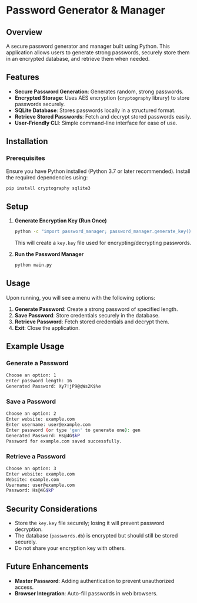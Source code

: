 # Password Generator & Manager

## Overview
A secure password generator and manager built using Python. This application allows users to generate strong passwords, securely store them in an encrypted database, and retrieve them when needed.

## Features
- **Secure Password Generation**: Generates random, strong passwords.
- **Encrypted Storage**: Uses AES encryption (`cryptography` library) to store passwords securely.
- **SQLite Database**: Stores passwords locally in a structured format.
- **Retrieve Stored Passwords**: Fetch and decrypt stored passwords easily.
- **User-Friendly CLI**: Simple command-line interface for ease of use.

## Installation
### Prerequisites
Ensure you have Python installed (Python 3.7 or later recommended). Install the required dependencies using:
```sh
pip install cryptography sqlite3
```

## Setup
1. **Generate Encryption Key (Run Once)**
   ```sh
   python -c "import password_manager; password_manager.generate_key()"
   ```
   This will create a `key.key` file used for encrypting/decrypting passwords.

2. **Run the Password Manager**
   ```sh
   python main.py
   ```

## Usage
Upon running, you will see a menu with the following options:

1. **Generate Password**: Create a strong password of specified length.
2. **Save Password**: Store credentials securely in the database.
3. **Retrieve Password**: Fetch stored credentials and decrypt them.
4. **Exit**: Close the application.

## Example Usage
### Generate a Password
```sh
Choose an option: 1
Enter password length: 16
Generated Password: Xy7!jP9@qWs2K$%e
```

### Save a Password
```sh
Choose an option: 2
Enter website: example.com
Enter username: user@example.com
Enter password (or type 'gen' to generate one): gen
Generated Password: Hs@4G$kP
Password for example.com saved successfully.
```

### Retrieve a Password
```sh
Choose an option: 3
Enter website: example.com
Website: example.com
Username: user@example.com
Password: Hs@4G$kP
```

## Security Considerations
- Store the `key.key` file securely; losing it will prevent password decryption.
- The database (`passwords.db`) is encrypted but should still be stored securely.
- Do not share your encryption key with others.

## Future Enhancements
- **Master Password**: Adding authentication to prevent unauthorized access.
- **Browser Integration**: Auto-fill passwords in web browsers.



